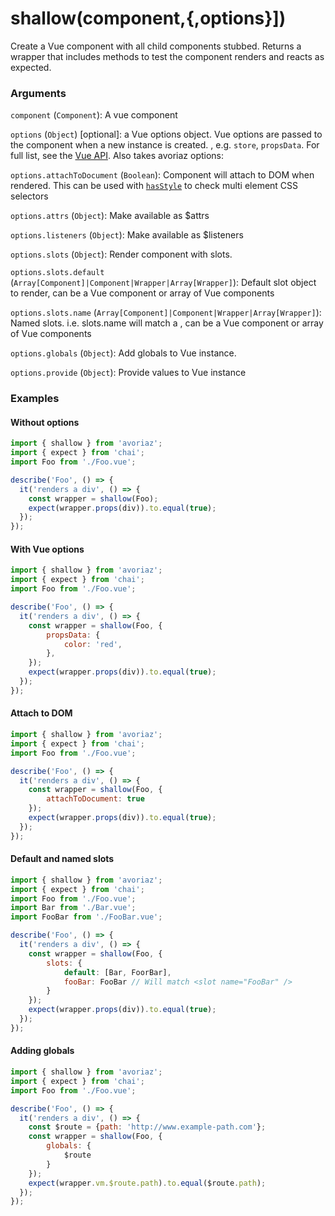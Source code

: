 # shallow(component,{,options}])

Create a Vue component with all child components stubbed. Returns a wrapper that includes methods to test the component renders and reacts as expected.

### Arguments

`component` (`Component`): A vue component

`options` (`Object`) [optional]: a Vue options object. Vue options are passed to the component when a new instance is created. , e.g. `store`, `propsData`. For full list, see the [Vue API](https://vuejs.org/v2/api/). Also takes avoriaz options:

`options.attachToDocument` (`Boolean`): Component will attach to DOM when rendered. This can be used with [`hasStyle`](/api/shallow/hasStyle.md) to check multi element CSS selectors

`options.attrs` (`Object`): Make available as $attrs

`options.listeners` (`Object`): Make available as $listeners

`options.slots` (`Object`): Render component with slots.

`options.slots.default` (`Array[Component]|Component|Wrapper|Array[Wrapper]`): Default slot object to render, can be a Vue component or array of Vue components

`options.slots.name` (`Array[Component]|Component|Wrapper|Array[Wrapper]`): Named slots. i.e. slots.name will match a <slot name="name" />, can be a Vue component or array of Vue components

`options.globals` (`Object`): Add globals to Vue instance.

`options.provide` (`Object`): Provide values to Vue instance

### Examples

#### Without options

```js
import { shallow } from 'avoriaz';
import { expect } from 'chai';
import Foo from './Foo.vue';

describe('Foo', () => {
  it('renders a div', () => {
    const wrapper = shallow(Foo);
    expect(wrapper.props(div)).to.equal(true);
  });
});
```
#### With Vue options
```js
import { shallow } from 'avoriaz';
import { expect } from 'chai';
import Foo from './Foo.vue';

describe('Foo', () => {
  it('renders a div', () => {
    const wrapper = shallow(Foo, {
        propsData: {
            color: 'red',
        },
    });
    expect(wrapper.props(div)).to.equal(true);
  });
});
```

#### Attach to DOM
```js
import { shallow } from 'avoriaz';
import { expect } from 'chai';
import Foo from './Foo.vue';

describe('Foo', () => {
  it('renders a div', () => {
    const wrapper = shallow(Foo, {
        attachToDocument: true
    });
    expect(wrapper.props(div)).to.equal(true);
  });
});
```
#### Default and named slots
```js
import { shallow } from 'avoriaz';
import { expect } from 'chai';
import Foo from './Foo.vue';
import Bar from './Bar.vue';
import FooBar from './FooBar.vue';

describe('Foo', () => {
  it('renders a div', () => {
    const wrapper = shallow(Foo, {
        slots: {
            default: [Bar, FoorBar],
            fooBar: FooBar // Will match <slot name="FooBar" />
        }
    });
    expect(wrapper.props(div)).to.equal(true);
  });
});
```

#### Adding globals
```js
import { shallow } from 'avoriaz';
import { expect } from 'chai';
import Foo from './Foo.vue';

describe('Foo', () => {
  it('renders a div', () => {
    const $route = {path: 'http://www.example-path.com'};
    const wrapper = shallow(Foo, {
        globals: {
            $route
        }
    });
    expect(wrapper.vm.$route.path).to.equal($route.path);
  });
});
```
